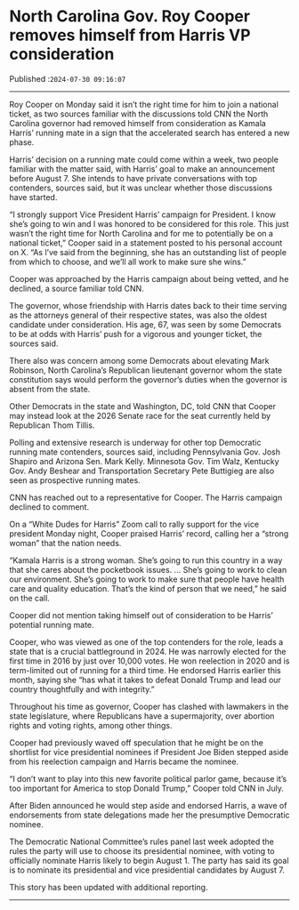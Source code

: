# North Carolina Gov. Roy Cooper removes himself from Harris VP consideration

Published :`2024-07-30 09:16:07`

---

Roy Cooper on Monday said it isn’t the right time for him to join a national ticket, as two sources familiar with the discussions told CNN the North Carolina governor had removed himself from consideration as Kamala Harris’ running mate in a sign that the accelerated search has entered a new phase.

Harris’ decision on a running mate could come within a week, two people familiar with the matter said, with Harris’ goal to make an announcement before August 7. She intends to have private conversations with top contenders, sources said, but it was unclear whether those discussions have started.

“I strongly support Vice President Harris’ campaign for President. I know she’s going to win and I was honored to be considered for this role. This just wasn’t the right time for North Carolina and for me to potentially be on a national ticket,” Cooper said in a statement posted to his personal account on X. “As l’ve said from the beginning, she has an outstanding list of people from which to choose, and we’ll all work to make sure she wins.”

Cooper was approached by the Harris campaign about being vetted, and he declined, a source familiar told CNN.

The governor, whose friendship with Harris dates back to their time serving as the attorneys general of their respective states, was also the oldest candidate under consideration. His age, 67, was seen by some Democrats to be at odds with Harris’ push for a vigorous and younger ticket, the sources said.

There also was concern among some Democrats about elevating Mark Robinson, North Carolina’s Republican lieutenant governor whom the state constitution says would perform the governor’s duties when the governor is absent from the state.

﻿Other Democrats in the state and Washington, DC, told CNN that Cooper may instead look at the 2026 Senate race for the seat currently held by Republican Thom Tillis.

Polling and extensive research is underway for other top Democratic running mate contenders, sources said, including Pennsylvania Gov. Josh Shapiro and Arizona Sen. Mark Kelly. Minnesota Gov. Tim Walz, Kentucky Gov. Andy Beshear and Transportation Secretary Pete Buttigieg are also seen as prospective running mates.

CNN has reached out to a representative for Cooper. The Harris campaign declined to comment.

On a “White Dudes for Harris” Zoom call to rally support for the vice president Monday night, Cooper praised Harris’ record, calling her a “strong woman” that the nation needs.

“Kamala Harris is a strong woman. She’s going to run this country in a way that she cares about the pocketbook issues. … She’s going to work to clean our environment. She’s going to work to make sure that people have health care and quality education. That’s the kind of person that we need,” he said on the call.

Cooper did not mention taking himself out of consideration to be Harris’ potential running mate.

Cooper, who was viewed as one of the top contenders for the role, leads a state that is a crucial battleground in 2024. He was narrowly elected for the first time in 2016 by just over 10,000 votes. He won reelection in 2020 and is term-limited out of running for a third time. He endorsed Harris earlier this month, saying she “has what it takes to defeat Donald Trump and lead our country thoughtfully and with integrity.”

Throughout his time as governor, Cooper has clashed with lawmakers in the state legislature, where Republicans have a supermajority, over abortion rights and voting rights, among other things.

Cooper had previously waved off speculation that he might be on the shortlist for vice presidential nominees if President Joe Biden stepped aside from his reelection campaign and Harris became the nominee.

“I don’t want to play into this new favorite political parlor game, because it’s too important for America to stop Donald Trump,” Cooper told CNN in July.

After Biden announced he would step aside and endorsed Harris, a wave of endorsements from state delegations made her the presumptive Democratic nominee.

The Democratic National Committee’s rules panel last week adopted the rules the party will use to choose its presidential nominee, with voting to officially nominate Harris likely to begin August 1. The party has said its goal is to nominate its presidential and vice presidential candidates by August 7.

This story has been updated with additional reporting.

---

